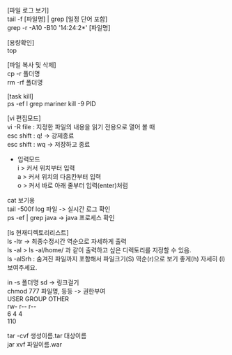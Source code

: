 [파일 로그 보기]   
tail -f [파일명] | grep [일정 단어 포함]   
grep -r -A10 -B10 '14:24:2*' [파일명] 

[용량확인]   
top   

[파일 복사 및 삭제]   
cp -r 폴더명   
rm -rf 폴더명   

[task kill]    
ps -ef l grep mariner
kill -9 PID   

[vi 편집모드]  
vi -R file : 지정한 파일의 내용을 읽기 전용으로 열어 볼 때   
esc shift : q! -> 강제종료   
esc shift : wq -> 저장하고 종료   

- 입력모드   
i > 커서 위치부터 입력   
a > 커서 위치의 다음칸부터 입력  
o > 커서 바로 아래 줄부터 입력(enter)처럼  

cat 보기용   
tail -500f  log 파일 -> 실시간 로그 확인   
ps -ef | grep java -> java 프로세스 확인  

[ls 현재디렉토리리스트]  
ls -ltr -> 최종수정시간 역순으로 자세하게 출력  
ls -al > ls -al/home/ 과 같이 출력하고 싶은 디렉토리를 지정할 수 있음.  
ls -alSrh : 숨겨진 파일까지 포함해서 파일크기(S) 역순(r)으로 보기 좋게(h) 자세히 (l) 보여주세요.  

in -s 폴더명 sd -> 링크걸기   
chmod 777 파일명, 등등 -> 권한부여    
USER   GROUP  OTHER  
rw- r-- r--  
6 4 4  
110  

tar -cvf  생성이름.tar 대상이름  
jar xvf 파일이름.war
